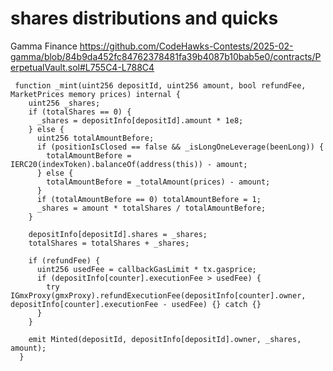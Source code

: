 # shares distributions and quicks 

Gamma Finance
https://github.com/CodeHawks-Contests/2025-02-gamma/blob/84b9da452fc84762378481fa39b4087b10bab5e0/contracts/PerpetualVault.sol#L755C4-L788C4

```
 function _mint(uint256 depositId, uint256 amount, bool refundFee, MarketPrices memory prices) internal {
    uint256 _shares;
    if (totalShares == 0) {
      _shares = depositInfo[depositId].amount * 1e8;
    } else {
      uint256 totalAmountBefore;
      if (positionIsClosed == false && _isLongOneLeverage(beenLong)) {
        totalAmountBefore = IERC20(indexToken).balanceOf(address(this)) - amount;
      } else {
        totalAmountBefore = _totalAmount(prices) - amount;
      }
      if (totalAmountBefore == 0) totalAmountBefore = 1;
      _shares = amount * totalShares / totalAmountBefore;
    }

    depositInfo[depositId].shares = _shares;
    totalShares = totalShares + _shares;

    if (refundFee) {
      uint256 usedFee = callbackGasLimit * tx.gasprice;
      if (depositInfo[counter].executionFee > usedFee) {
        try IGmxProxy(gmxProxy).refundExecutionFee(depositInfo[counter].owner, depositInfo[counter].executionFee - usedFee) {} catch {}
      }
    }

    emit Minted(depositId, depositInfo[depositId].owner, _shares, amount);
  }
```
